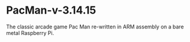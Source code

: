 # PacMan-v-3.14.15

The classic arcade game Pac Man re-written in ARM assembly on a bare metal Raspberry Pi.
